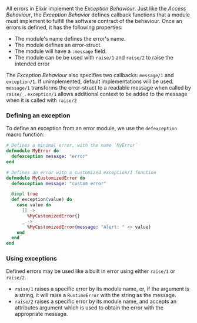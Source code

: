 All errors in Elixir implement the _Exception Behaviour_. Just like the _Access Behaviour_, the _Exception Behavior_ defines callback functions that a module must implement to fulfill the software contract of the behaviour. Once an errors is defined, it has the following properties:

- The module's name defines the error's name.
- The module defines an error-struct.
- The module will have a `:message` field.
- The module can be be used with `raise/1` and `raise/2` to raise the intended error

The _Exception Behaviour_ also specifies two callbacks: `message/1` and `exception/1`. If unimplemented, default implementations will be used. `message/1` transforms the error-struct to a readable message when called by `raise/_`. `exception/1` allows additional context to be added to the message when it is called with `raise/2`

### Defining an exception

To define an exception from an error module, we use the `defexception` macro function:

```elixir
# Defines a minimal error, with the name `MyError`
defmodule MyError do
  defexception message: "error"
end

# Defines an error with a customized exception/1 function
defmodule MyCustomizedError do
  defexception message: "custom error"

  @impl true
  def exception(value) do
    case value do
      [] ->
        %MyCustomizedError{}
      _ ->
        %MyCustomizedError{message: "Alert: " <> value}
    end
  end
end
```

### Using exceptions

Defined errors may be used like a built in error using either `raise/1` or `raise/2`.

- `raise/1` raises a specific error by its module name, or, if the argument is a string, it will raise a `RuntimeError` with the string as the message.
- `raise/2` raises a specific error by its module name, and accepts an attributes argument which is used to obtain the error with the appropriate message.